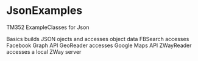 # JsonExamples
TM352 ExampleClasses for Json

Basics builds JSON ojects and accesses object data
FBSearch accesses Facebook Graph API
GeoReader accesses Google Maps API
ZWayReader accesses a local ZWay server

